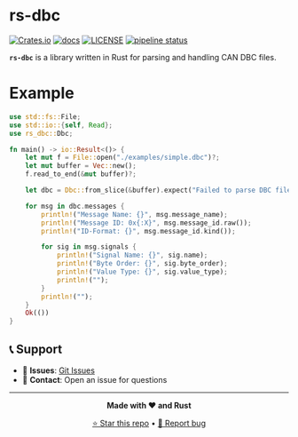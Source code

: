 # rs-dbc

[![Crates.io](https://img.shields.io/crates/v/rs-dbc.svg)](https://crates.io/crates/rs-dbc)
[![docs](https://docs.rs/rs_dbc/badge.svg)](https://docs.rs/rs_dbc)
[![LICENSE](https://img.shields.io/badge/license-MIT-blue.svg)](LICENSE)
[![pipeline status](https://gitlab.com/JP-Makers/rs-dbc/badges/main/pipeline.svg)](https://gitlab.com/JP-Makers/rs-dbc/-/commits/main)

**`rs-dbc`** is a library written in Rust for parsing and handling CAN DBC files.

# Example

```rust
use std::fs::File;
use std::io::{self, Read};
use rs_dbc::Dbc;

fn main() -> io::Result<()> {
    let mut f = File::open("./examples/simple.dbc")?;
    let mut buffer = Vec::new();
    f.read_to_end(&mut buffer)?;

    let dbc = Dbc::from_slice(&buffer).expect("Failed to parse DBC file");

    for msg in dbc.messages {
        println!("Message Name: {}", msg.message_name);
        println!("Message ID: 0x{:X}", msg.message_id.raw());
        println!("ID-Format: {}", msg.message_id.kind());

        for sig in msg.signals {
            println!("Signal Name: {}", sig.name);
            println!("Byte Order: {}", sig.byte_order);
            println!("Value Type: {}", sig.value_type);
            println!("");
        }
        println!("");
    }
    Ok(())
}
```
## 📞 Support

- 🐛 **Issues**: [Git Issues](../../issues)
- 📧 **Contact**: Open an issue for questions

---

<div align="center">

**Made with ❤️ and Rust**

[⭐ Star this repo](../../stargazers) • [📝 Report bug](../../issues)

</div>